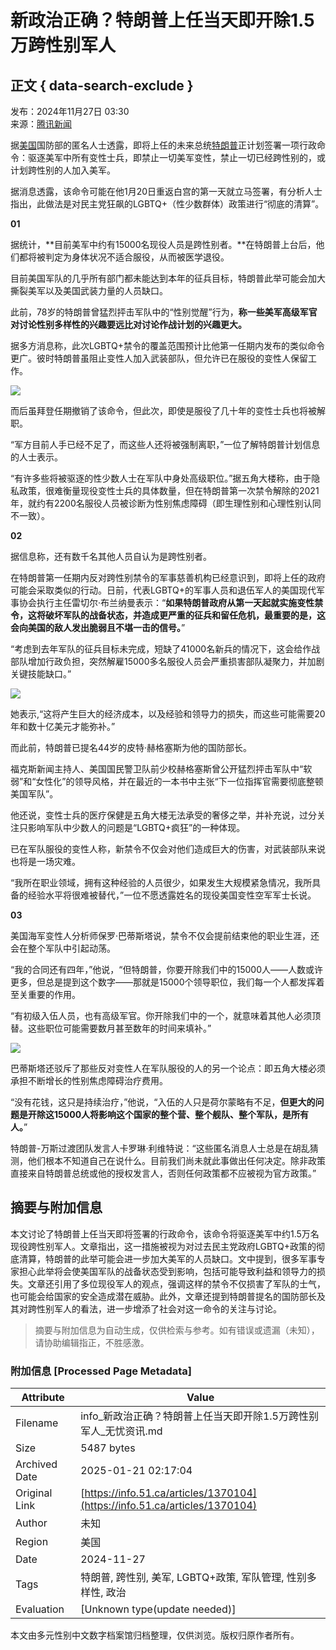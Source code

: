 # 新政治正确？特朗普上任当天即开除1.5万跨性别军人

## 正文 { data-search-exclude }


发布：2024年11月27日 03:30  
来源：[腾讯新闻](https://info.51.ca/articles/1370104)  

据[美国](https://info.51.ca/keywords/%E7%BE%8E%E5%9B%BD "有关 美国 的更多信息")国防部的匿名人士透露，即将上任的未来总统[特朗普](https://info.51.ca/keywords/%E7%89%B9%E6%9C%97%E6%99%AE "有关 特朗普 的更多信息")正计划签署一项行政命令：驱逐美军中所有变性士兵，即禁止一切美军变性，禁止一切已经跨性别的，或计划跨性别的人加入美军。

据消息透露，该命令可能在他1月20日重返白宫的第一天就立马签署，有分析人士指出，此做法是对民主党狂飙的LGBTQ+（性少数群体）政策进行“彻底的清算”。

**01**

据统计，**目前美军中约有15000名现役人员是跨性别者。**在特朗普上台后，他们都将被判定为身体状况不适合服役，从而被医学退役。

目前美国军队的几乎所有部门都未能达到本年的征兵目标，特朗普此举可能会加大撕裂美军以及美国武装力量的人员缺口。

此前，78岁的特朗普曾猛烈抨击军队中的“性别觉醒”行为，**称一些美军高级军官对讨论性别多样性的兴趣要远比对讨论作战计划的兴趣更大。**

据多方消息称，此次LGBTQ+禁令的覆盖范围预计比他第一任期内发布的类似命令更广。彼时特朗普虽阻止变性人加入武装部队，但允许已在服役的变性人保留工作。

![](https://p0.51img.ca/i/6746d89500973.jpg)

而后虽拜登任期撤销了该命令，但此次，即使是服役了几十年的变性士兵也将被解职。

“军方目前人手已经不足了，而这些人还将被强制离职，”一位了解特朗普计划信息的人士表示。

“有许多些将被驱逐的性少数人士在军队中身处高级职位。”据五角大楼称，由于隐私政策，很难衡量现役变性士兵的具体数量，但在特朗普第一次禁令解除的2021年，就约有2200名服役人员被诊断为性别焦虑障碍（即生理性别和心理性别认同不一致）。

**02**

据信息称，还有数千名其他人员自认为是跨性别者。

在特朗普第一任期内反对跨性别禁令的军事慈善机构已经意识到，即将上任的政府可能会采取类似的行动。日前，代表LGBTQ+的军事人员和退伍军人的美国现代军事协会执行主任雷切尔·布兰纳曼表示：“**如果特朗普政府从第一天起就实施变性禁令，这将破坏军队的战备状态，并造成更严重的征兵和留任危机，最重要的是，这会向美国的敌人发出脆弱且不堪一击的信号。**”

“考虑到去年军队的征兵目标未完成，短缺了41000名新兵的情况下，这会给作战部队增加行政负担，突然解雇15000多名服役人员会严重损害部队凝聚力，并加剧关键技能缺口。”

![](https://info.51.ca/assets/images/default-img.png)

她表示,“这将产生巨大的经济成本，以及经验和领导力的损失，而这些可能需要20年和数十亿美元才能弥补。”

而此前，特朗普已提名44岁的皮特·赫格塞斯为他的国防部长。

福克斯新闻主持人、美国国民警卫队前少校赫格塞斯曾公开猛烈抨击军队中“软弱”和“女性化”的领导风格，并在最近的一本书中主张“下一位指挥官需要彻底整顿美国军队”。

他还说，变性士兵的医疗保健是五角大楼无法承受的奢侈之举，并补充说，过分关注只影响军队中少数人的问题是“LGBTQ+疯狂”的一种体现。

已在军队服役的变性人称，新禁令不仅会对他们造成巨大的伤害，对武装部队来说也将是一场灾难。

“我所在职业领域，拥有这种经验的人员很少，如果发生大规模紧急情况，我所具备的经验水平将很难被替代，”一位不愿透露姓名的现役美国变性空军军士长说。

**03**

美国海军变性人分析师保罗·巴蒂斯塔说，禁令不仅会提前结束他的职业生涯，还会在整个军队中引起动荡。

“我的合同还有四年，”他说，“但特朗普，你要开除我们中的15000人——人数或许更多，但总是提到这个数字——那就是15000个领导职位，我们每一个人都发挥着至关重要的作用。

“有初级入伍人员，也有高级军官。你开除我们中的一个，就意味着其他人必须顶替。这些职位可能需要数月甚至数年的时间来填补。”

![](https://info.51.ca/assets/images/default-img.png)

巴蒂斯塔还驳斥了那些反对变性人在军队服役的人的另一个论点：即五角大楼必须承担不断增长的性别焦虑障碍治疗费用。

“没有花钱，这只是持续治疗，”他说，“入伍的人只是荷尔蒙略有不足，**但更大的问题是开除这15000人将影响这个国家的整个营、整个舰队、整个军队，是所有人。**”

特朗普-万斯过渡团队发言人卡罗琳·利维特说：“这些匿名消息人士总是在胡乱猜测，他们根本不知道自己在说什么。目前我们尚未就此事做出任何决定。除非政策直接来自特朗普总统或他的授权发言人，否则任何政策都不应被视为官方政策。”
<!-- tcd_original_link https://info.51.ca/articles/1370104 -->


## 摘要与附加信息

<!-- tcd_abstract -->
本文讨论了特朗普上任当天即将签署的行政命令，该命令将驱逐美军中约1.5万名现役跨性别军人。文章指出，这一措施被视为对过去民主党政府LGBTQ+政策的彻底清算，特朗普的此举可能会进一步加大美军的人员缺口。文中提到，很多军事专家担心此举将会使美国军队的战备状态受到影响，包括可能导致利益和领导力的损失。文章还引用了多位现役军人的观点，强调这样的禁令不仅损害了军队的士气，也可能会给国家的安全造成潜在威胁。此外，文章还提到特朗普提名的国防部长及其对跨性别军人的看法，进一步增添了社会对这一命令的关注与讨论。
<!-- tcd_abstract_end -->

> 摘要与附加信息为自动生成，仅供检索与参考。如有错误或遗漏（未知），请协助编辑指正，不胜感激。

### 附加信息 [Processed Page Metadata]

| Attribute       | Value                                  |
|-----------------|----------------------------------------|
| Filename        | info_新政治正确？特朗普上任当天即开除1.5万跨性别军人_无忧资讯.md                             |
| Size            | 5487 bytes                           |
| Archived Date   | 2025-01-21 02:17:04                             |
| Original Link   | [https://info.51.ca/articles/1370104](https://info.51.ca/articles/1370104)                       |
| Author          | 未知                               |
| Region          | 美国                               |
| Date            | 2024-11-27                                 |
| Tags            | 特朗普, 跨性别, 美军, LGBTQ+政策, 军队管理, 性别多样性, 政治                                 |
| Evaluation            | [Unknown type(update needed)]                                 |
<!-- tcd_table_end -->

本文由多元性别中文数字档案馆归档整理，仅供浏览。版权归原作者所有。
